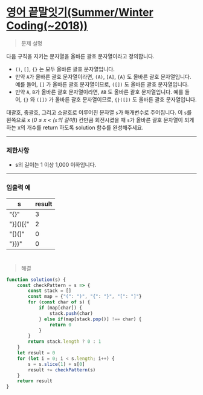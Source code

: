 # [영어 끝말잇기(Summer/Winter Coding(~2018))](https://school.programmers.co.kr/learn/courses/30/lessons/76502)

> 문제 설명

다음 규칙을 지키는 문자열을 올바른 괄호 문자열이라고 정의합니다.

- `()`, `[]`, `{}` 는 모두 올바른 괄호 문자열입니다.
- 만약 `A`가 올바른 괄호 문자열이라면, `(A)`, `[A]`, `{A}` 도 올바른 괄호 문자열입니다. 예를 들어, `[]` 가 올바른 괄호 문자열이므로, `([])` 도 올바른 괄호 문자열입니다.
- 만약 `A`, `B`가 올바른 괄호 문자열이라면, `AB` 도 올바른 괄호 문자열입니다. 예를 들어, `{}` 와 `([])` 가 올바른 괄호 문자열이므로, `{}([])` 도 올바른 괄호 문자열입니다.

대괄호, 중괄호, 그리고 소괄호로 이루어진 문자열 `s`가 매개변수로 주어집니다. 이 `s`를 왼쪽으로 x (*0 ≤ x < (`s`의 길이)*) 칸만큼 회전시켰을 때 `s`가 올바른 괄호 문자열이 되게 하는 x의 개수를 return 하도록 solution 함수를 완성해주세요.

---

### 제한사항

- s의 길이는 1 이상 1,000 이하입니다.

---

### 입출력 예

| s | result |
| --- | --- |
| "[](){}" | 3 |
| "}]()[{" | 2 |
| "[)(]" | 0 |
| "}}}" | 0 |

#

> 해결

```jsx
function solution(s) {
    const checkPattern = s => {
        const stack = []
        const map = {"(": ")", "{": "}", "[": "]"}
        for (const char of s) {
            if (map[char]) {
                stack.push(char)
            } else if(map[stack.pop()] !== char) {
                return 0
            }
        }
        return stack.length ? 0 : 1
    }
    let result = 0
    for (let i = 0; i < s.length; i++) {
        s = s.slice(1) + s[0]
        result += checkPattern(s)
    }
    return result
}
```
